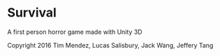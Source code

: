 # Survival
A first person horror game made with Unity 3D 

Copyright 2016 Tim Mendez, Lucas Salisbury, Jack Wang, Jeffery Tang

